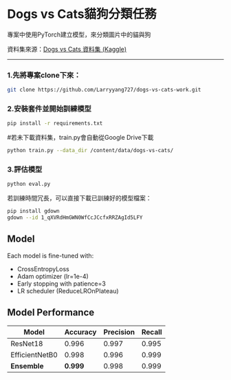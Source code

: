 # Dogs vs Cats貓狗分類任務

專案中使用PyTorch建立模型，來分類圖片中的貓與狗

資料集來源：[Dogs vs Cats 資料集 (Kaggle)](https://www.kaggle.com/competitions/dogs-vs-cats/data)

---

### 1.先將專案clone下來：

```bash
git clone https://github.com/Larryyang727/dogs-vs-cats-work.git
```

### 2.安裝套件並開始訓練模型
```bash
pip install -r requirements.txt
```

#若未下載資料集，train.py會自動從Google Drive下載

```bash
python train.py --data_dir /content/data/dogs-vs-cats/
```

### 3.評估模型
```bash
python eval.py
```

若訓練時間冗長，可以直接下載已訓練好的模型檔案：
```bash
pip install gdown
gdown --id 1_qXVRdHmGWN0WfCcJCcfxRRZAgId5LFY
```


## Model

Each model is fine-tuned with:
- CrossEntropyLoss
- Adam optimizer (lr=1e-4)
- Early stopping with patience=3
- LR scheduler (ReduceLROnPlateau)

## Model Performance

| Model            | Accuracy | Precision | Recall |
|------------------|----------|-----------|--------|
| ResNet18         | 0.996    | 0.997     | 0.995  |
| EfficientNetB0   | 0.998    | 0.996     | 0.999  |
| **Ensemble**     | **0.999**| 0.998     | 0.999  |
